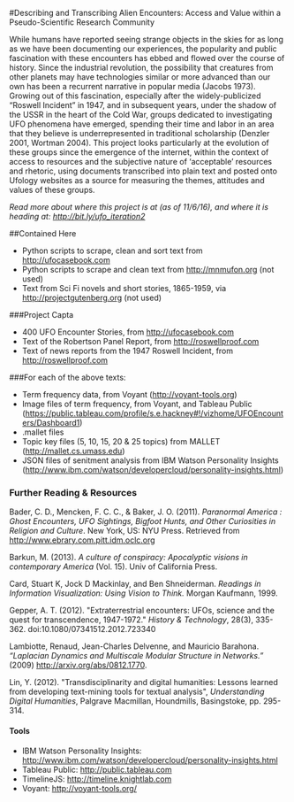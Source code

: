 #Describing and Transcribing Alien Encounters: Access and Value within a Pseudo-Scientific Research Community

While humans have reported seeing strange objects in the skies for as long as we have been documenting our experiences, the popularity and public fascination with these encounters has ebbed and flowed over the course of history. Since the industrial revolution, the possibility that creatures from other planets may have technologies similar or more advanced than our own has been a recurrent narrative in popular media (Jacobs 1973). Growing out of this fascination, especially after the widely-publicized “Roswell Incident” in 1947,  and in subsequent years, under the shadow of the USSR in the heart of the Cold War, groups dedicated to investigating UFO phenomena have emerged, spending their time and labor in an area that they believe is underrepresented in traditional scholarship (Denzler 2001, Wortman 2004). This project looks particularly at the evolution of these groups since the emergence of the internet, within the context of access to resources and the subjective nature of ‘acceptable’ resources and rhetoric, using documents transcribed into plain text and posted onto Ufology websites as a source for measuring the themes, attitudes and values of these groups.

*Read more about where this project is at (as of 11/6/16), and where it is heading at: http://bit.ly/ufo_iteration2*

##Contained Here
- Python scripts to scrape, clean and sort text from http://ufocasebook.com
- Python scripts to scrape and clean text from http://mnmufon.org (not used)
- Text from Sci Fi novels and short stories, 1865-1959, via http://projectgutenberg.org (not used)

###Project Capta
- 400 UFO Encounter Stories, from http://ufocasebook.com
- Text of the Robertson Panel Report, from http://roswellproof.com
- Text of news reports from the 1947 Roswell Incident, from http://roswellproof.com

###For each of the above texts:
- Term frequency data, from Voyant (http://voyant-tools.org)
- Image files of term frequency, from Voyant, and Tableau Public (https://public.tableau.com/profile/s.e.hackney#!/vizhome/UFOEncounters/Dashboard1)
- .mallet files
- Topic key files (5, 10, 15, 20 & 25 topics) from MALLET (http://mallet.cs.umass.edu)
- JSON files of senitment analysis from IBM Watson Personality Insights (http://www.ibm.com/watson/developercloud/personality-insights.html)


### Further Reading & Resources
Bader, C. D., Mencken, F. C. C., & Baker, J. O. (2011). _Paranormal America : Ghost Encounters, UFO Sightings, Bigfoot Hunts, and Other Curiosities in Religion and Culture_. New York, US: NYU Press. Retrieved from http://www.ebrary.com.pitt.idm.oclc.org

Barkun, M. (2013). _A culture of conspiracy: Apocalyptic visions in contemporary America_ (Vol. 15). Univ of California Press.

Card, Stuart K, Jock D Mackinlay, and Ben Shneiderman. _Readings in Information Visualization: Using Vision to Think._ Morgan Kaufmann, 1999.

Gepper, A. T. (2012). "Extraterrestrial encounters: UFOs, science and the quest for transcendence, 1947-1972." _History & Technology_, 28(3), 335-362. doi:10.1080/07341512.2012.723340

Lambiotte, Renaud, Jean-Charles Delvenne, and Mauricio Barahona. _“Laplacian Dynamics and Multiscale Modular Structure in Networks.”_ (2009) http://arxiv.org/abs/0812.1770.

Lin, Y. (2012). "Transdisciplinarity and digital humanities: Lessons learned from developing text-mining tools for textual analysis",   _Understanding Digital Humanities_, Palgrave Macmillan, Houndmills, Basingstoke, pp. 295-314.

#### Tools
- IBM Watson Personality Insights: http://www.ibm.com/watson/developercloud/personality-insights.html
- Tableau Public: http://public.tableau.com
- TimelineJS: http://timeline.knightlab.com
- Voyant: http://voyant-tools.org/
